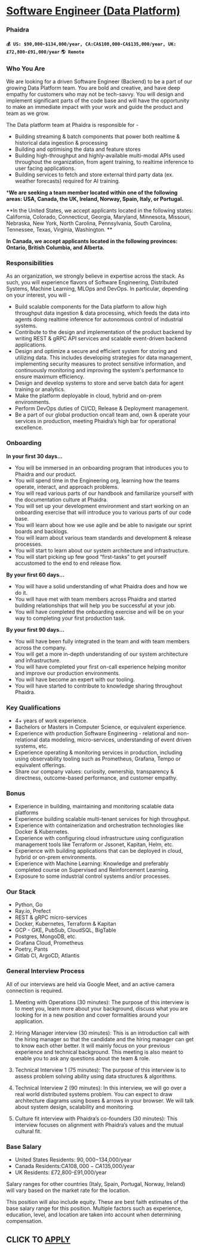 # [Software Engineer (Data Platform)](https://www.remotewlb.com/apply/software-engineer-data-platform-121777)  
### Phaidra  
#### `💰 US: $90,000-$134,000/year, CA:CA$108,000-CA$135,000/year, UK: £72,800-£91,000/year` `🌎 Remote`  

### Who You Are

We are looking for a driven Software Engineer (Backend) to be a part of our growing Data Platform team. You are bold and creative, and have deep empathy for customers who may not be tech-savvy. You will design and implement significant parts of the code base and will have the opportunity to make an immediate impact with your work and guide the product and team as we grow.

The Data platform team at Phaidra is responsible for -

  * Building streaming & batch components that power both realtime & historical data ingestion & processing
  * Building and optimising the data and feature stores
  * Building high-throughput and highly-available multi-modal APIs used throughout the organization, from agent training, to realtime inference to user facing applications.
  * Building services to fetch and store external third party data (ex. weather forecasts) required for AI training.

***We are seeking a team member located within one of the following areas: USA, Canada, the UK, Ireland, Norway, Spain, Italy, or Portugal.**

**In the United States, we accept applicants located in the following states: California, Colorado, Connecticut, Georgia, Maryland, Minnesota, Missouri, Nebraska, New York, North Carolina, Pennsylvania, South Carolina, Tennessee, Texas, Virginia, Washington. **

**In Canada, we accept applicants located in the following provinces: Ontario, British Columbia, and Alberta.**

### Responsibilities

As an organization, we strongly believe in expertise across the stack. As such, you will experience flavors of Software Engineering, Distributed Systems, Machine Learning, MLOps and DevOps. In particular, depending on your interest, you will -

  * Build scalable components for the Data platform to allow high throughput data ingestion & data processing, which feeds the data into agents doing realtime inference for autonomous control of industrial systems.
  * Contribute to the design and implementation of the product backend by writing REST & gRPC API services and scalable event-driven backend applications.
  * Design and optimize a secure and efficient system for storing and utilizing data. This includes developing strategies for data management, implementing security measures to protect sensitive information, and continuously monitoring and improving the system's performance to ensure maximum efficiency.
  * Design and develop systems to store and serve batch data for agent training or analytics.
  * Make the platform deployable in cloud, hybrid and on-prem environments.
  * Perform DevOps duties of CI/CD, Release & Deployment management.
  * Be a part of our global production oncall team and, own & operate your services in production, meeting Phaidra’s high bar for operational excellence.

### Onboarding

**In your first 30 days...**

  * You will be immersed in an onboarding program that introduces you to Phaidra and our product.
  * You will spend time in the Engineering org, learning how the teams operate, interact, and approach problems.
  * You will read various parts of our handbook and familiarize yourself with the documentation culture at Phaidra.
  * You will set up your development environment and start working on an onboarding exercise that will introduce you to various parts of our code base.
  * You will learn about how we use agile and be able to navigate our sprint boards and backlogs.
  * You will learn about various team standards and development & release processes.
  * You will start to learn about our system architecture and infrastructure.
  * You will start picking up few good “first-tasks” to get yourself accustomed to the end to end release flow.

**By your first 60 days...**

  * You will have a solid understanding of what Phaidra does and how we do it.
  * You will have met with team members across Phaidra and started building relationships that will help you be successful at your job.
  * You will have completed the onboarding exercise and will be on your way to completing your first production task.

**By your first 90 days...**

  * You will have been fully integrated in the team and with team members across the company.
  * You will get a more in-depth understanding of our system architecture and infrastructure.
  * You will have completed your first on-call experience helping monitor and improve our production environments.
  * You will have become an expert with our tooling.
  * You will have started to contribute to knowledge sharing throughout Phaidra.

### Key Qualifications

  * 4+ years of work experience.
  * Bachelors or Masters in Computer Science, or equivalent experience.
  * Experience with production Software Engineering - relational and non-relational data modeling, micro-services, understanding of event driven systems, etc.
  * Experience operating & monitoring services in production, including using observability tooling such as Prometheus, Grafana, Tempo or equivalent offerings.
  * Share our company values: curiosity, ownership, transparency & directness, outcome-based performance, and customer empathy.

### Bonus

  * Experience in building, maintaining and monitoring scalable data platforms
  * Experience building scalable multi-tenant services for high throughput.
  * Experience with containerization and orchestration technologies like Docker & Kubernetes.
  * Experience with configuring cloud infrastructure using configuration management tools like Terraform or Jssonet, Kapitan, Helm, etc.
  * Experience with building applications that can be deployed in cloud, hybrid or on-prem environments.
  * Experience with Machine Learning: Knowledge and preferably completed course on Supervised and Reinforcement Learning.
  * Exposure to some industrial control systems and/or processes.

### Our Stack

  * Python, Go
  * Ray.io, Prefect
  * REST & gRPC micro-services
  * Docker, Kubernetes, Terraform & Kapitan
  * GCP - GKE, PubSub, CloudSQL, BigTable
  * Postgres, MongoDB, etc.
  * Grafana Cloud, Prometheus
  * Poetry, Pants
  * Gitlab CI, ArgoCD, Atlantis

### General Interview Process

All of our interviews are held via Google Meet, and an active camera connection is required.

  1. Meeting with Operations (30 minutes): The purpose of this interview is to meet you, learn more about your background, discuss what you are looking for in a new position and cover formalities around your application.

  2. Hiring Manager interview (30 minutes): This is an introduction call with the hiring manager so that the candidate and the hiring manager can get to know each other better. It will mainly focus on your previous experience and technical background. This meeting is also meant to enable you to ask any questions about the team & role.

  3. Technical Interview 1 (75 minutes): The purpose of this interview is to assess problem solving ability using data structures & algorithms. 

  4. Technical Interview 2 (90 minutes): In this interview, we will go over a real world distributed systems problem. You can expect to draw architecture diagrams using boxes & arrows in your browser. We will talk about system design, scalability and monitoring.

  5. Culture fit interview with Phaidra’s co-founders (30 minutes): This interview focuses on alignment with Phaidra’s values and the mutual cultural fit.

### **Base Salary**

  * United States Residents: $90,000-$134,000/year
  * Canada Residents:CA$108,000-CA$135,000/year
  * UK Residents: £72,800-£91,000/year

Salary ranges for other countries (Italy, Spain, Portugal, Norway, Ireland) will vary based on the market rate for the location.

This position will also include equity. These are best faith estimates of the base salary range for this position. Multiple factors such as experience, education, level, and location are taken into account when determining compensation.

  
## CLICK TO [APPLY](https://www.remotewlb.com/apply/software-engineer-data-platform-121777)

